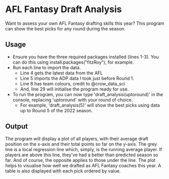 # AFL Fantasy Draft Analysis
Want to assess your own AFL Fantasy drafting skills this year? This program can show the best picks for any round during the season. 

## Usage
* Ensure you have the three required packages installed (lines 1-3). You can do this using install.packages("fitzRoy"), for example.
* Run each line to import the data. 
  	* Line 4 gets the latest data from the AFL
  	* Line 5 imports the ADP data I took just before Round 1.
  	* Line 8 has team colours, credit to @crow_data_sci
  	* And, line 29 will initialise the program ready for use.
* To run the program, you can now type 'draft_analysis(uptoround)' in the console, replacing 'uptoround' with your round of choice.
  * For example, 'draft_analysis(5)' will show the best picks using data up to Round 5 of the 2022 season.

## Output
The program will display a plot of all players, with their average draft position on the x-axis and their total points so far on the y-axis. The grey line is a local regression line which, simply, is the running average player. If players are above this line, they've had a better than predicted season so far. And of course, the opposite applies to those under the line. The plot helps to visualise how well we drafted as AFL Fantasy coaches this year.
A table is also displayed with each pick ordered by value.
